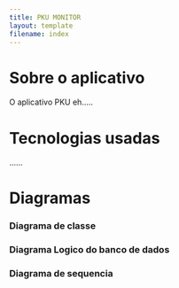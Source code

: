 ```yaml
---
title: PKU MONITOR
layout: template
filename: index
--- 
```


# Sobre o aplicativo
O aplicativo PKU eh.....

# Tecnologias usadas
......

# Diagramas
### Diagrama de classe
### Diagrama Logico do banco de dados
### Diagrama de sequencia
